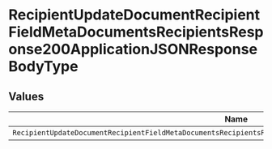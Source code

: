 # RecipientUpdateDocumentRecipientFieldMetaDocumentsRecipientsResponse200ApplicationJSONResponseBodyType


## Values

| Name                                                                                                           | Value                                                                                                          |
| -------------------------------------------------------------------------------------------------------------- | -------------------------------------------------------------------------------------------------------------- |
| `RecipientUpdateDocumentRecipientFieldMetaDocumentsRecipientsResponse200ApplicationJSONResponseBodyTypeNumber` | number                                                                                                         |